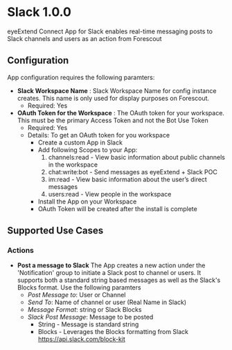 # Slack 1.0.0
eyeExtend Connect App for Slack enables real-time messaging posts to Slack channels and users as an action from Forescout

## Configuration
App configuration requires the following paramters:
* __Slack Workspace Name__ : Slack Workspace Name for config instance creates. This name is only used for display purposes on Forescout. 
  * Required: Yes
* __OAuth Token for the Workspace__ : The OAuth token for your workspace. This must be the primary Access Token and not the Bot Use Token
  * Required: Yes
  * Details: To get an OAuth token for you workspace
    * Create a custom App in Slack
    * Add following Scopes to your App:
      1. channels:read - View basic information about public channels in the workspace
      2. chat:write:bot - Send messages as eyeExtend + Slack POC
      3. im:read - View basic information about the user’s direct messages
      4. users:read - View people in the workspace
    * Install the App on your Workspace
    * OAuth Token will be created after the install is complete

## Supported Use Cases

### Actions
* __Post a message to Slack__
The App creates a new action under the 'Notification' group to initiate a Slack post to channel or users. 
It supports both a standard string based messages as well as the Slack's Blocks format.  Use the following paramters
  * _Post Message to_: User or Channel
  * _Send To_: Name of channel or user (Real Name in Slack)
  * _Message Format_: string or Slack Blocks
  * _Slack Post Message_: Message to be posted
    * String - Message is standard string 
    * Blocks - Leverages the Blocks formatting from Slack https://api.slack.com/block-kit


